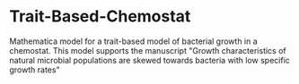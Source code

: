 # Trait-Based-Chemostat
Mathematica model for a trait-based model of bacterial growth in a chemostat. This model supports the manuscript "Growth characteristics of natural microbial populations are skewed towards bacteria with low specific growth rates"
